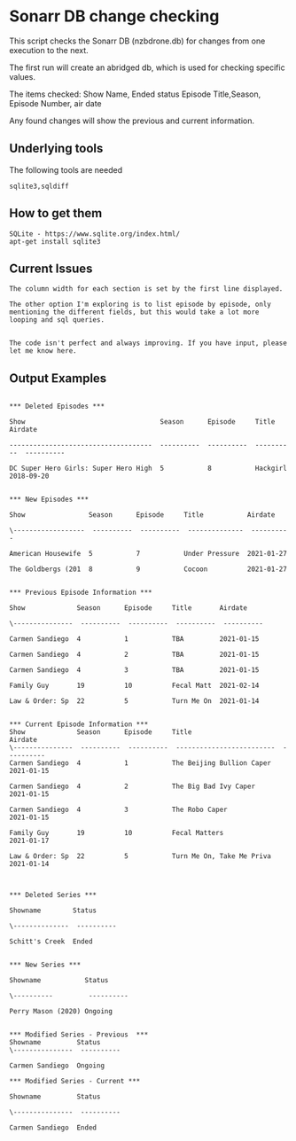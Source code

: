 # Sonarr DB change checking

This script checks the Sonarr DB (nzbdrone.db) for changes from one execution to the next.

The first run will create an abridged db, which is used for checking specific values.

The items checked:
Show Name, Ended status
Episode Title,Season, Episode Number, air date

Any found changes will show the previous and current information. 

## Underlying tools

The following tools are needed

```
sqlite3,sqldiff
```

## How to get them
```
SQLite - https://www.sqlite.org/index.html/
apt-get install sqlite3
```

## Current Issues
```
The column width for each section is set by the first line displayed.

The other option I'm exploring is to list episode by episode, only mentioning the different fields, but this would take a lot more looping and sql queries.


The code isn't perfect and always improving. If you have input, please let me know here.
```


## Output Examples
```

*** Deleted Episodes ***

Show                                  Season      Episode     Title       Airdate

------------------------------------  ----------  ----------  ----------  ----------

DC Super Hero Girls: Super Hero High  5           8           Hackgirl    2018-09-20


*** New Episodes ***

Show                Season      Episode     Title           Airdate

\------------------  ----------  ----------  --------------  ----------

American Housewife  5           7           Under Pressure  2021-01-27

The Goldbergs (201  8           9           Cocoon          2021-01-27


*** Previous Episode Information ***

Show             Season      Episode     Title       Airdate

\---------------  ----------  ----------  ----------  ----------

Carmen Sandiego  4           1           TBA         2021-01-15

Carmen Sandiego  4           2           TBA         2021-01-15

Carmen Sandiego  4           3           TBA         2021-01-15

Family Guy       19          10          Fecal Matt  2021-02-14

Law & Order: Sp  22          5           Turn Me On  2021-01-14


*** Current Episode Information ***
Show             Season      Episode     Title                      Airdate
\---------------  ----------  ----------  -------------------------  ----------
Carmen Sandiego  4           1           The Beijing Bullion Caper  2021-01-15

Carmen Sandiego  4           2           The Big Bad Ivy Caper      2021-01-15

Carmen Sandiego  4           3           The Robo Caper             2021-01-15

Family Guy       19          10          Fecal Matters              2021-01-17

Law & Order: Sp  22          5           Turn Me On, Take Me Priva  2021-01-14



*** Deleted Series ***

Showname        Status

\--------------  ----------

Schitt's Creek  Ended


*** New Series ***

Showname           Status

\----------         ----------

Perry Mason (2020) Ongoing


*** Modified Series - Previous  ***
Showname         Status
\---------------  ----------

Carmen Sandiego  Ongoing

*** Modified Series - Current ***

Showname         Status

\---------------  ----------

Carmen Sandiego  Ended


